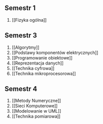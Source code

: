 ## Semestr 1
1. [[Fizyka ogólna]]

## Semestr 3
1. [[Algorytmy]]
3. [[Podstawy komponentów elektrycznych]]
4. [[Programowanie obiektowe]]
5. [[Reprezentacja danych]]
6. [[Technika cyfrowa]]
7. [[Technika mikroprocesorowa]]

## Semestr 4
1. [[Metody Numeryczne]]
2. [[Sieci Komputerowe]]
3. [[Modelowanie w UML]]
4. [[Technika pomiarowa]]